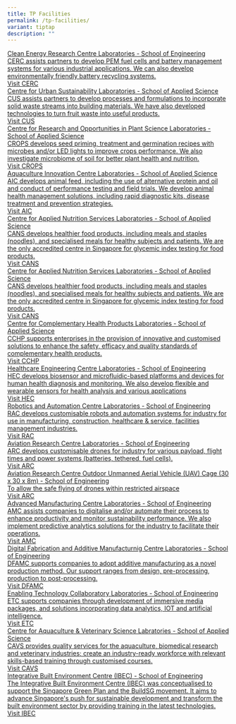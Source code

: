 ```yaml
---
title: TP Facilities
permalink: /tp-facilities/
variant: tiptap
description: ""
---
```

<p></p>
<div class="isomer-card-grid"><a rel="noopener noreferrer nofollow" href="https://www.tp.edu.sg/research-and-industry/centres-of-excellence/centres-under-school-of-engineering/clean-energy-research-centre-cerc.html" class="isomer-card"><div class="isomer-card-body"><div class="isomer-card-title">Clean Energy Research Centre Laboratories - School of Engineering</div><div class="isomer-card-description">CERC assists partners to develop PEM fuel cells and battery management systems for various industrial applications.  We can also develop environmentally friendly battery recycling systems. </div><div class="isomer-card-link">Visit CERC</div></div></a>
<a rel="noopener noreferrer nofollow" href="https://www.tp.edu.sg/research-and-industry/centres-of-excellence/centres-under-school-of-applied-science/centre-for-urban-sustainability.html" class="isomer-card">
<div class="isomer-card-body">
<div class="isomer-card-title">Centre for Urban Sustainability Laboratories - School of Applied Science</div>
<div class="isomer-card-description">CUS assists partners to develop processes and formulations to incorporate
solid waste streams into building materials. We have also developed technologies
to turn fruit waste into useful products.</div>
<div class="isomer-card-link">Visit CUS</div>
</div>
</a><a rel="noopener noreferrer nofollow" href="https://www.tp.edu.sg/research-and-industry/centres-of-excellence/centres-under-school-of-applied-science/centre-for-research-opportunities-in-plant-science-crops.html" class="isomer-card"><div class="isomer-card-body"><div class="isomer-card-title">Centre for Research and Opportunities in Plant Science Laboratories - School of Applied Science</div><div class="isomer-card-description">CROPS develops seed priming, treatment and germination recipes with microbes and/or LED lights to improve crops performance. We also investigate microbiome of soil for better plant health and nutrition.</div><div class="isomer-card-link">Visit CROPS</div></div></a>
<a rel="noopener noreferrer nofollow" href="https://www.tp.edu.sg/research-and-industry/centres-of-excellence/aquaculture-innovation-centre-aic.html" class="isomer-card">
<div class="isomer-card-body">
<div class="isomer-card-title">Aquaculture Innovation Centre Laboratories - School of Applied Science</div>
<div class="isomer-card-description">AIC develops animal feed, including the use of alternative protein and
oil and conduct of performance testing and field trials. We develop animal
health management solutions, including rapid diagnostic kits, disease treatment
and prevention strategies.</div>
<div class="isomer-card-link">Visit AIC</div>
</div>
</a><a rel="noopener noreferrer nofollow" href="https://www.tp.edu.sg/research-and-industry/centres-of-excellence/centres-under-school-of-applied-science/centre-for-applied-nutrition-services-cans.html" class="isomer-card"><div class="isomer-card-body"><div class="isomer-card-title">Centre for Applied Nutrition Services Laboratories - School of Applied Science</div><div class="isomer-card-description">CANS develops healthier food products, including meals and staples (noodles), and specialised meals for healthy subjects and patients.  We are the only accredited centre in Singapore for glycemic index testing for food products.</div><div class="isomer-card-link">Visit CANS</div></div></a>
<a rel="noopener noreferrer nofollow" href="https://www.tp.edu.sg/research-and-industry/centres-of-excellence/centres-under-school-of-applied-science/centre-for-applied-nutrition-services-cans.html" class="isomer-card">
<div class="isomer-card-body">
<div class="isomer-card-title">Centre for Applied Nutrition Services Laboratories - School of Applied
Science</div>
<div class="isomer-card-description">CANS develops healthier food products, including meals and staples (noodles),
and specialised meals for healthy subjects and patients. We are the only
accredited centre in Singapore for glycemic index testing for food products.</div>
<div class="isomer-card-link">Visit CANS</div>
</div>
</a><a rel="noopener noreferrer nofollow" href="https://www.tp.edu.sg/research-and-industry/centres-of-excellence/centre-of-innovation-of-complementary-health-products-coi-chp.html" class="isomer-card"><div class="isomer-card-body"><div class="isomer-card-title">Centre for Complementary Health Products Laboratories - School of Applied Science</div><div class="isomer-card-description">CCHP supports enterprises in the provision of innovative and customised solutions to enhance the safety, efficacy and quality standards of complementary health products.  </div><div class="isomer-card-link">Visit CCHP</div></div></a>
<a rel="noopener noreferrer nofollow" href="https://www.tp.edu.sg/research-and-industry/centres-of-excellence/centres-under-school-of-engineering/healthcare-engineering-centre-hec.html" class="isomer-card">
<div class="isomer-card-body">
<div class="isomer-card-title">Healthcare Engineering Centre Laboratories - School of Engineering</div>
<div class="isomer-card-description">HEC develops biosensor and microfluidic-based platforms and devices for
human health diagnosis and monitoring. We also develop flexible and wearable
sensors for health analysis and various applications</div>
<div class="isomer-card-link">Visit HEC</div>
</div>
</a><a rel="noopener noreferrer nofollow" href="https://www.tp.edu.sg/research-and-industry/centres-of-excellence/centres-under-school-of-engineering/robotics-automation-centre-rac.html" class="isomer-card"><div class="isomer-card-body"><div class="isomer-card-title">Robotics and Automation Centre Laboratories - School of Engineering</div><div class="isomer-card-description">RAC develops customisable robots and automation systems for industry for use in manufacturing, construction, healthcare &amp; service, facilities management industries.  </div><div class="isomer-card-link">Visit RAC</div></div></a>
<a rel="noopener noreferrer nofollow" href="https://www.tp.edu.sg/research-and-industry/centres-of-excellence/centres-under-school-of-engineering/aviation-research-centre-arc.html" class="isomer-card">
<div class="isomer-card-body">
<div class="isomer-card-title">Aviation Research Centre Laboratories - School of Engineering</div>
<div class="isomer-card-description">ARC develops customisable drones for industry for various payload, flight
times and power systems (batteries, tethered, fuel cells).</div>
<div class="isomer-card-link">Visit ARC</div>
</div>
</a><a rel="noopener noreferrer nofollow" href="https://www.tp.edu.sg/research-and-industry/centres-of-excellence/centres-under-school-of-engineering/aviation-research-centre-arc.html" class="isomer-card"><div class="isomer-card-body"><div class="isomer-card-title">Aviation Research Centre Outdoor Unmanned Aerial Vehicle (UAV) Cage (30 x 30 x 8m) - School of Engineering</div><div class="isomer-card-description">To allow the safe flying of drones within restricted airspace</div><div class="isomer-card-link">Visit ARC</div></div></a>
<a rel="noopener noreferrer nofollow" href="https://www.tp.edu.sg/research-and-industry/centres-of-excellence/centres-under-school-of-engineering/advanced-manufacturing-centre.html" class="isomer-card">
<div class="isomer-card-body">
<div class="isomer-card-title">Advanced Manufacturing Centre Laboratories - School of Engineering</div>
<div class="isomer-card-description">AMC assists companies to digitalise and/or automate their process to enhance
productivity and monitor sustainability performance. We also implement
predictive analytics solutions for the industry to facilitate their operations.</div>
<div class="isomer-card-link">Visit AMC</div>
</div>
</a><a rel="noopener noreferrer nofollow" href="https://www.tp.edu.sg/research-and-industry/centres-of-excellence/centres-under-school-of-engineering/digital-fabrication-additive-manufacturing-centre-dfamc.html" class="isomer-card"><div class="isomer-card-body"><div class="isomer-card-title">Digital Fabrication and Additive Manufacturnig Centre Laboratories - School of Engineering</div><div class="isomer-card-description">DFAMC supports companies to adopt additive manufacturing as a novel production method.  Our support ranges from design, pre-processing, production to post-processing. </div><div class="isomer-card-link">Visit DFAMC</div></div></a>
<a rel="noopener noreferrer nofollow" href="https://www.tp.edu.sg/research-and-industry/centres-of-excellence/centres-under-school-of-engineering/enabling-technology-collaboratory-etc.html" class="isomer-card">
<div class="isomer-card-body">
<div class="isomer-card-title">Enabling Technology Collaboratory Laboratories - School of Engineering</div>
<div class="isomer-card-description">ETC supports companies through development of immersive media packages,
and solutions incorporating data analytics, IOT and artificial intelligence.</div>
<div class="isomer-card-link">Visit ETC</div>
</div>
</a><a rel="noopener noreferrer nofollow" href="https://www.tp.edu.sg/research-and-industry/centres-of-excellence/centres-under-school-of-applied-science/centre-for-aquaculture-and-veterinary-science-cavs.html" class="isomer-card"><div class="isomer-card-body"><div class="isomer-card-title">Centre for Aquaculture &amp; Veterinary Science Labratories - School of Applied Science</div><div class="isomer-card-description">CAVS provides quality services for the aquaculture, biomedical research and veterinary industries; create an industry-ready workforce with relevant skills-based training through customised courses.</div><div class="isomer-card-link">Visit CAVS</div></div></a>
<a rel="noopener noreferrer nofollow" href="https://www.tp.edu.sg/research-and-industry/centres-of-excellence/centres-under-school-of-engineering/integrative-built-environment-centre-ibec.html" class="isomer-card">
<div class="isomer-card-body">
<div class="isomer-card-title">Integrative Built Environment Centre (IBEC) - School of Engineering</div>
<div class="isomer-card-description">The Integrative Built Environment Centre (IBEC) was conceptualised to
support the Singapore Green Plan and the BuildSG movement. It aims to advance
Singapore's push for sustainable development and transform the built environment
sector by providing training in the latest technologies.</div>
<div class="isomer-card-link">Visit IBEC</div>
</div>
</a>
</div>
<p></p>